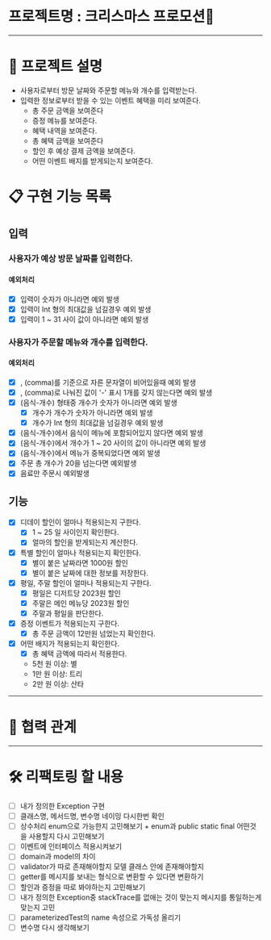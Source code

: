 # 프로젝트명 :  크리스마스 프로모션🎉

---

# 📖 프로젝트 설명

- 사용자로부터 방문 날짜와 주문할 메뉴와 개수를 입력받는다.
- 입력한 정보로부터 받을 수 있는 이벤트 혜택을 미리 보여준다.
    - 총 주문 금액을 보여준다
    - 증정 메뉴를 보여준다.
    - 혜택 내역을 보여준다.
    - 총 혜택 금액을 보여준다
    - 할인 후 예상 결제 금액을 보여준다.
    - 어떤 이벤트 배지를 받게되는지 보여준다.

# 📋 구현 기능 목록

## 입력

### 사용자가 예상 방문 날짜를 입력한다.

#### 예외처리

- [x] 입력이 숫자가 아니라면 예외 발생
- [x] 입력이 Int 형의 최대값을 넘길경우 예외 발생
- [x] 입력이 1 ~ 31 사이 값이 아니라면 예외 발생

### 사용자가 주문할 메뉴와 개수를 입력한다.

#### 예외처리

- [x] , (comma)를 기준으로 자른 문자열이 비어있을때 예외 발생
- [x] , (comma)로 나눠진 값이 '-' 표시 1개를 갖지 않는다면 예외 발생
- [x] (음식-개수) 형태중 개수가 숫자가 아니라면 예외 발생
    - [x] 개수가 개수가 숫자가 아니라면 예외 발생
    - [x] 개수가 Int 형의 최대값을 넘길경우 예외 발생
- [x] (음식-개수)에서 음식이 메뉴에 포함되어있지 않다면 예외 발생
- [x] (음식-개수)에서 개수가 1 ~ 20 사이의 값이 아니라면 예외 발생
- [x] (음식-개수)에서 메뉴가 중복되었다면 예외 발생
- [x] 주문 총 개수가 20을 넘는다면 예외발생
- [x] 음료만 주문시 예외발생

## 기능

- [x] 디데이 할인이 얼마나 적용되는지 구한다.
    - [x] 1 ~ 25 일 사이인지 확인한다.
    - [x] 얼마의 할인을 받게되는지 계산한다.
- [x] 특별 할인이 얼마나 적용되는지 확인한다.
    - [x] 별이 붙은 날짜라면 1000원 할인
    - [x] 별이 붙은 날짜에 대한 정보를 저장한다.
- [x] 평일, 주말 할인이 얼마나 적용되는지 구한다.
    - [x] 평일은 디저트당 2023원 할인
    - [x] 주말은 메인 메뉴당 2023원 할인
    - [x] 주말과 평일을 판단한다.
- [x] 증정 이벤트가 적용되는지 구한다.
    - [x] 총 주문 금액이 12만원 넘었는지 확인한다.
- [x] 어떤 배지가 적용되는지 확인한다.
    - [x] 총 혜택 금액에 따라서 적용한다.
    - 5천 원 이상: 별
    - 1만 원 이상: 트리
    - 2만 원 이상: 산타

---

# 🤝 협력 관계

---

# 🛠 리팩토링 할 내용

- [ ] 내가 정의한 Exception 구현
- [ ] 클래스명, 메서드명, 변수명 네이밍 다시한번 확인
- [ ] 상수처리 enum으로 가능한지 고민해보기 + enum과 public static final 어떤것을 사용할지 다시 고민해보기
- [ ] 이벤트에 인터페이스 적용시켜보기
- [ ] domain과 model의 차이
- [ ] validator가 따로 존재해야할지 모델 클래스 안에 존재해야할지
- [ ] getter를 메시지를 보내는 형식으로 변환할 수 있다면 변환하기
- [ ] 할인과 증정을 따로 봐야하는지 고민해보기
- [ ] 내가 정의한 Exception중 stackTrace를 없애는 것이 맞는지 메시지를 통일하는게 맞는지 고민
- [ ] parameterizedTest의 name 속성으로 가독성 올리기
- [ ] 변수명 다시 생각해보기
